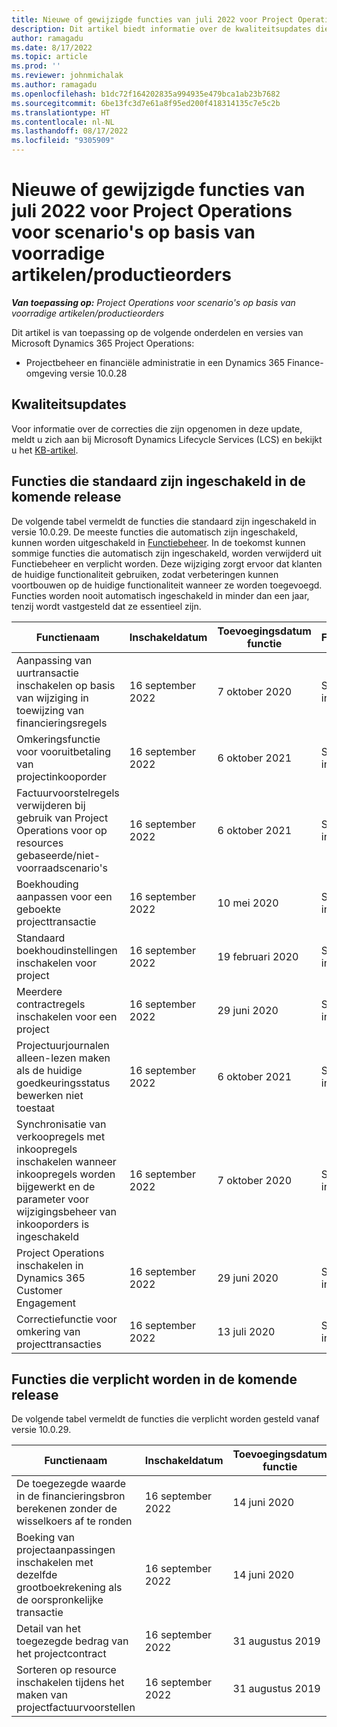 ```yaml
---
title: Nieuwe of gewijzigde functies van juli 2022 voor Project Operations voor scenario's op basis van voorradige artikelen/productieorders
description: Dit artikel biedt informatie over de kwaliteitsupdates die beschikbaar zijn in de versie van Microsoft Dynamics 365 Project Operations van mei 2022 voor scenario's op basis van voorradige artikelen/productieorders.
author: ramagadu
ms.date: 8/17/2022
ms.topic: article
ms.prod: ''
ms.reviewer: johnmichalak
ms.author: ramagadu
ms.openlocfilehash: b1dc72f164202835a994935e479bca1ab23b7682
ms.sourcegitcommit: 6be13fc3d7e61a8f95ed200f418314135c7e5c2b
ms.translationtype: HT
ms.contentlocale: nl-NL
ms.lasthandoff: 08/17/2022
ms.locfileid: "9305909"
---
```

# <a name="whats-new-or-changed-in-project-operations-july-2022-for-stockedproduction-based-scenarios"></a>Nieuwe of gewijzigde functies van juli 2022 voor Project Operations voor scenario's op basis van voorradige artikelen/productieorders

_**Van toepassing op:** Project Operations voor scenario's op basis van voorradige artikelen/productieorders_

Dit artikel is van toepassing op de volgende onderdelen en versies van Microsoft Dynamics 365 Project Operations:

- Projectbeheer en financiële administratie in een Dynamics 365 Finance-omgeving versie 10.0.28

## <a name="quality-updates"></a>Kwaliteitsupdates

Voor informatie over de correcties die zijn opgenomen in deze update, meldt u zich aan bij Microsoft Dynamics Lifecycle Services (LCS) en bekijkt u het [KB-artikel](https://fix.lcs.dynamics.com/Issue/Details?bugId=694438).

## <a name="features-turned-on-by-default-in-upcoming-release"></a>Functies die standaard zijn ingeschakeld in de komende release

De volgende tabel vermeldt de functies die standaard zijn ingeschakeld in versie 10.0.29. De meeste functies die automatisch zijn ingeschakeld, kunnen worden uitgeschakeld in [Functiebeheer](/dynamics365/fin-ops-core/fin-ops/get-started/feature-management/feature-management-overview). In de toekomst kunnen sommige functies die automatisch zijn ingeschakeld, worden verwijderd uit Functiebeheer en verplicht worden. Deze wijziging zorgt ervoor dat klanten de huidige functionaliteit gebruiken, zodat verbeteringen kunnen voortbouwen op de huidige functionaliteit wanneer ze worden toegevoegd. Functies worden nooit automatisch ingeschakeld in minder dan een jaar, tenzij wordt vastgesteld dat ze essentieel zijn.

| Functienaam | Inschakeldatum | Toevoegingsdatum functie | Functiestatus | Module |
| --- | --- | --- |--- |--- |
| Aanpassing van uurtransactie inschakelen op basis van wijziging in toewijzing van financieringsregels | 16 september 2022 | 7 oktober 2020 | Standaard ingeschakeld | Projectbeheer en financiële administratie |
| Omkeringsfunctie voor vooruitbetaling van projectinkooporder | 16 september 2022 | 6 oktober 2021 | Standaard ingeschakeld | Projectbeheer en financiële administratie |
| Factuurvoorstelregels verwijderen bij gebruik van Project Operations voor op resources gebaseerde/niet-voorraadscenario's | 16 september 2022 | 6 oktober 2021 | Standaard ingeschakeld | Projectbeheer en financiële administratie |
| Boekhouding aanpassen voor een geboekte projecttransactie | 16 september 2022 | 10 mei 2020 | Standaard ingeschakeld | Projectbeheer en financiële administratie |
| Standaard boekhoudinstellingen inschakelen voor project | 16 september 2022 | 19 februari 2020 | Standaard ingeschakeld | Projectbeheer en financiële administratie |
| Meerdere contractregels inschakelen voor een project | 16 september 2022 | 29 juni 2020 | Standaard ingeschakeld | Projectbeheer en financiële administratie |
| Projectuurjournalen alleen-lezen maken als de huidige goedkeuringsstatus bewerken niet toestaat | 16 september 2022 | 6 oktober 2021 | Standaard ingeschakeld | Projectbeheer en financiële administratie |
| Synchronisatie van verkoopregels met inkoopregels inschakelen wanneer inkoopregels worden bijgewerkt en de parameter voor wijzigingsbeheer van inkooporders is ingeschakeld | 16 september 2022 | 7 oktober 2020 | Standaard ingeschakeld | Projectbeheer en financiële administratie |
| Project Operations inschakelen in Dynamics 365 Customer Engagement | 16 september 2022 | 29 juni 2020 | Standaard ingeschakeld | Projectbeheer en financiële administratie |
| Correctiefunctie voor omkering van projecttransacties | 16 september 2022 | 13 juli 2020 | Standaard ingeschakeld | Projectbeheer en financiële administratie |

## <a name="features-that-become-mandatory-in-the-upcoming-release"></a>Functies die verplicht worden in de komende release

De volgende tabel vermeldt de functies die verplicht worden gesteld vanaf versie 10.0.29.

| Functienaam | Inschakeldatum | Toevoegingsdatum functie | Functiestatus | Module |
| --- | --- | --- | --- | --- |
| De toegezegde waarde in de financieringsbron berekenen zonder de wisselkoers af te ronden | 16 september 2022 | 14 juni 2020 | Verplicht | Projectbeheer en financiële administratie |
| Boeking van projectaanpassingen inschakelen met dezelfde grootboekrekening als de oorspronkelijke transactie | 16 september 2022 | 14 juni 2020 | Verplicht | Projectbeheer en financiële administratie |
| Detail van het toegezegde bedrag van het projectcontract | 16 september 2022 | 31 augustus 2019 | Verplicht | Projectbeheer en financiële administratie |
| Sorteren op resource inschakelen tijdens het maken van projectfactuurvoorstellen | 16 september 2022 | 31 augustus 2019 | Verplicht | Projectbeheer en financiële administratie |
